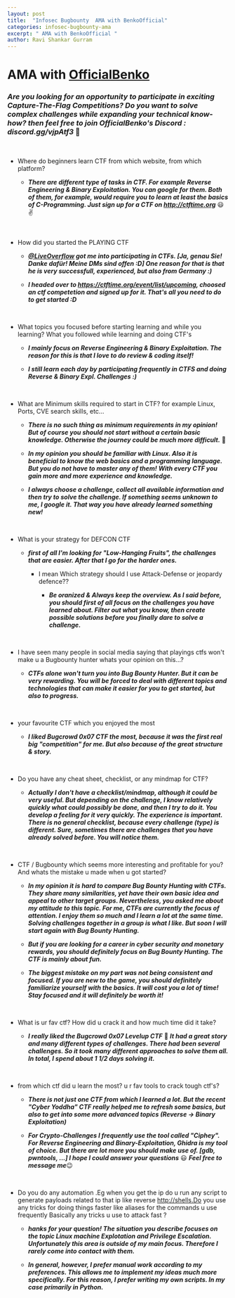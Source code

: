```yaml
---
layout: post
title:  "Infosec Bugbounty  AMA with BenkoOfficial"
categories: infosec-bugbounty-ama
excerpt: " AMA with BenkoOfficial "
author: Ravi Shankar Gurram
---
```


# AMA  with [OfficialBenko](https://twitter.com/BenkoOfficial)

### ***Are you looking for an opportunity to participate in exciting Capture-The-Flag Competitions? Do you want to solve complex challenges while expanding your technical know-how? then feel free to join OfficialBenko's Discord : discord.gg/vjpAtf3*** 👋

<br>

 - Where do beginners learn CTF from which website, from which platform?

   - ***There are different type of tasks in CTF. For example Reverse Engineering & Binary Exploitation. You can google for them. Both of them, for example, would require you to learn at least the basics of C-Programming. Just sign up for a CTF on http://ctftime.org*** 😃 ✌️
   
 <br>

 - How did you started the PLAYING CTF

   - ***[@LiveOverflow](https://twitter.com/LiveOverflow) got me into participating in CTFs. [Ja, genau Sie! Danke dafür! Meine DMs sind offen :D] One reason for that is that he is very successfull, experienced, but also from Germany :)***
  
   - ***I headed over to https://ctftime.org/event/list/upcoming, choosed an ctf competetion and signed up for it. That's all you need to do to get started :D***

<br>

 - What topics you focused  before starting learning  and while you learning? What you followed while learning and doing  CTF's

   - ***I mainly focus on Reverse Engineering & Binary Exploitation. The reason for this is that I love to do review & coding itself!***

   - ***I still learn each day by participating frequently in CTFS and doing Reverse & Binary Expl. Challenges :)***

<br>

 - What are Minimum skills required to start in CTF? for example Linux, Ports, CVE search skills, etc...

   - ***There is no such thing as minimum requirements in my opinion! But of course you should not start without a certain basic knowledge. Otherwise the journey could be much more difficult.*** 😬

   - ***In my opinion you should be familiar with Linux. Also it is beneficial to know the web basics and a programming language. But you do not have to master any of them! With every CTF you gain more and more experience and knowledge.***
  
   - ***I always choose a challenge, collect all available information and then try to solve the challenge. If something seems unknown to me, I google it. That way you have already learned something new!***

<br>

 - What is your strategy for DEFCON CTF

   - ***first of all I'm looking for "Low-Hanging Fruits", the challenges that are easier. After that I go for the harder ones.***

     - I mean Which strategy should I use Attack-Defense or jeopardy defence??

       - ***Be oranized & Always keep the overview. As I said before, you should first of all focus on the challenges you have learned about. Filter out what you know, then create possible solutions before you finally dare to solve a challenge.***
<br>

 - I have seen many people in social media saying that playings ctfs won't make u a Bugbounty hunter whats your opinion on this...?

   - ***CTFs alone won't turn you into Bug Bounty Hunter. But it can be very rewarding. You will be forced to deal with different topics and technologies that can make it easier for you to get started, but also to progress.***

<br>

 - your favourite CTF which you enjoyed the most

   - ***I liked Bugcrowd 0x07 CTF the most, because it was the first real big "competition" for me. But also because of the great structure & story.***

<br>

 - Do you have any cheat sheet, checklist, or any mindmap for CTF?

   - ***Actually I don't have a checklist/mindmap, although it could be very useful. But depending on the challenge, I know relatively quickly what could possibly be done, and then I try to do it. You develop a feeling for it very quickly. The experience is important. There is no general checklist, because every challenge (type) is different. Sure, sometimes there are challenges that you have already solved before. You will notice them.***

<br>

 - CTF / Bugbounty which seems more interesting and profitable for you? And whats the mistake u made when u got started? 

   - ***In my opinion it is hard to compare Bug Bounty Hunting with CTFs. They share many similarities, yet have their own basic idea and appeal to other target groups. Nevertheless, you asked me about my attitude to this topic. For me, CTFs are currently the focus of attention. I enjoy them so much and I learn a lot at the same time. Solving challenges together in a group is what I like. But soon I will start again with Bug Bounty Hunting.***

   - ***But if you are looking for a career in cyber security and monetary rewards, you should definitely focus on Bug Bounty Hunting. The CTF is mainly about fun.***
   
   - ***The biggest mistake on my part was not being consistent and focused. If you are new to the game, you should definitely familiarize yourself with the basics. It will cost you a lot of time! Stay focused and it will definitely be worth it!***

<br>

 - What is ur fav ctf? How did u crack it and how much time did it take?

   - ***I really liked the Bugcrowd 0x07 Levelup CTF*** 💚 ***It had a great story and many different types of challenges. There had been several challenges. So it took many different approaches to solve them all. In total, I spend about 1 1/2 days solving it.***

<br>

- from which ctf did u learn the most? u r fav tools to crack tough ctf's?

  - ***There is not just one CTF from which I learned a lot. But the recent "Cyber Yoddha" CTF really helped me to refresh some basics, but also to get into some more advanced topics (Reverse -> Binary Exploitation)***

  - ***For Crypto-Challenges I frequently use the tool called "Ciphey". For Reverse Engineering and Binary-Exploitation, Ghidra is my tool of choice. But there are lot more you should make use of. [gdb, pwntools, ...] I hope I could answer your questions*** 😃 ***Feel free to message me***😉
  
<br>

 - Do you do any  automation .Eg when you get the ip do u run any script to generate payloads related to that ip like reverse http://shells.Do you use any tricks for doing things faster like aliases for the commands u use frequently Basically any tricks u use to attack fast ?

   - ***hanks for your question! The situation you describe focuses on the topic Linux machine Explotation and Privilege Escalation. Unfortunately this area is outside of my  main focus. Therefore I rarely come into contact with them.***

   - ***In general, however, I prefer manual work according to my preferences. This allows me to implement my ideas much more specifically. For this reason, I prefer writing my own scripts. In my case primarily in Python.***
